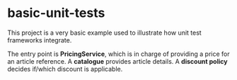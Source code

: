# basic-unit-tests

This project is a very basic example used to illustrate how unit test frameworks integrate.

The entry point is **PricingService**, which is in charge of providing a price for an article reference.
A **catalogue** provides article details. A **discount policy** decides if/which discount is applicable.